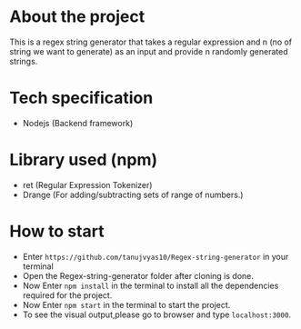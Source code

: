 # About the project
This is a regex string generator that takes a regular expression and n (no of string we want to generate) as an input and provide n randomly generated strings.


# Tech specification
* Nodejs (Backend framework)

# Library used (npm)
* ret (Regular Expression Tokenizer)
* Drange (For adding/subtracting sets of range of numbers.)


# How to start
* Enter ```https://github.com/tanujvyas10/Regex-string-generator``` in your terminal
* Open the Regex-string-generator folder after cloning is done.
* Now Enter ```npm install``` in the terminal to install all the dependencies required for the project.
* Now Enter ```npm start``` in the terminal to start the project.
* To see the visual output,please go to browser and type ```localhost:3000```.
